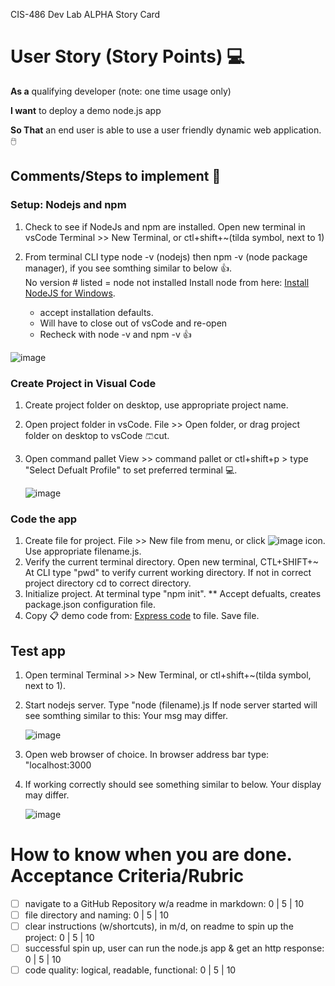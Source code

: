 CIS-486 Dev Lab ALPHA Story Card 

 # User Story (Story Points) 💻

**As a** qualifying developer (note: one time usage only)  

**I want** to deploy a demo node.js app 

**So That** an end user is able to use a user friendly dynamic web application. 🖱️

## Comments/Steps to implement 🥇

### Setup: Nodejs and npm
1. Check to see if NodeJs and npm are installed. Open new terminal in vsCode Terminal >> New Terminal, or ctl+shift+~(tilda symbol, next to 1) 
1. From terminal CLI type node -v (nodejs) then npm -v (node package manager),  if you see somthing similar to below 👍.  
No version # listed = node not installed  Install node from here: [Install NodeJS for Windows](https://nodejs.org/en/). 
   
   * accept installation defaults.
   * Will have to close out of vsCode and re-open
   * Recheck with node -v and npm -v 👍

![image](https://user-images.githubusercontent.com/54637063/131032697-8c234ca5-465a-4f9e-b0e2-28f1f6f51c15.png)

### Create Project in Visual Code
1. Create project folder on desktop, use appropriate project name.
1. Open project folder in vsCode.  File >> Open folder, or drag project folder on desktop to vsCode 🩳cut.
1. Open command pallet View >> command pallet or ctl+shift+p > type "Select Defualt Profile" to set preferred terminal 💻.

    ![image](https://user-images.githubusercontent.com/54637063/131168775-f694dfb8-f4f6-4ed9-b24e-a9b880d10cbe.png)



### Code the app
1. Create file for project.  File >> New file from menu, or click ![image](https://user-images.githubusercontent.com/54637063/131170912-77ee4e3e-08be-4498-ac81-ecf943d7efb3.png) icon. Use appropriate filename.js.
1. Verify the current terminal directory. Open new terminal, CTL+SHIFT+~   At CLI type "pwd" to verify current working directory. If not in correct project directory cd to correct  directory.
1. Initialize project.  At terminal type "npm init".  ** Accept defualts, creates package.json configuration file.
1. Copy 📋 demo code from: [Express code](https://www.npmjs.com/package/expres) to file.  Save file.


## Test app
1. Open terminal Terminal >> New Terminal, or ctl+shift+~(tilda symbol, next to 1). 
1. Start nodejs server.  Type "node (filename).js  If node server started will see somthing similar to this: Your msg may differ.

    ![image](https://user-images.githubusercontent.com/54637063/131256363-3ce7982b-f7cb-4be9-894d-1cea0a480a1d.png)

1. Open web browser of choice.  In browser address bar type: "localhost:3000  
1. If working correctly should see something similar to below.  Your display may differ.

    ![image](https://user-images.githubusercontent.com/54637063/131039198-97be2372-85f5-44f6-a2ec-6a0e8f217814.png)




# How to know when you are done. Acceptance Criteria/Rubric 

- [ ] navigate to a GitHub Repository w/a readme in markdown: 0 | 5 | 10
- [ ] file directory and naming: 0 | 5 | 10 
- [ ] clear instructions (w/shortcuts), in m/d, on readme to spin up the project: 0 | 5 | 10 
- [ ] successful spin up, user can run the node.js app & get an http response: 0 | 5 | 10 
- [ ] code quality: logical, readable, functional: 0 | 5 | 10 
